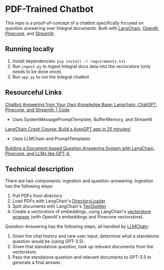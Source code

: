 # PDF-Trained Chatbot
This repo is a proof-of-concept of a chatbot specifically focused on question answering over Integral documents.
Built with [LangChain](https://python.langchain.com/en/latest/index.html), [OpenAI](https://openai.com/blog/openai-api), [Pinecone](https://www.pinecone.io/), and [Streamlit](https://streamlit.io/).


## Running locally
1. Install dependencies: `pip install -r requirements.txt`
2. Run `ingest.py` to ingest Integral docs data into the vectorstore (only needs to be done once).
3. Run `app.py` to run the Integral chatbot


## Resourceful Links
[Chatbot Answering from Your Own Knowledge Base: Langchain, ChatGPT, Pinecone, and Streamlit: | Code](https://www.youtube.com/watch?v=nAKhxQ3hcMA&list=LL&index=1)
- Uses SystemMessagePromptTemplate, BufferMemory, and Streamlit


[LangChain Crash Course: Build a AutoGPT app in 25 minutes!](https://youtu.be/cVA1RPsGQcw)
- Uses LLMChain and PromptTemplates


[Building a Document-based Question Answering System with LangChain, Pinecone, and LLMs like GPT-4.](https://www.youtube.com/watch?v=cVA1RPsGQcw&list=LL&index=3)


## Technical description
There are two components: ingestion and question-answering.
Ingestion has the following steps:
1. Pull PDFs from directory
2. Load PDFs with LangChain's [DirectoryLoader](https://python.langchain.com/en/latest/modules/indexes/document_loaders/examples/file_directory.html)
3. Split documents with LangChain's [TextSplitter](https://langchain.readthedocs.io/en/latest/reference/modules/text_splitter.html)
4. Create a vectorstore of embeddings, using LangChain's [vectorstore wrapper](https://python.langchain.com/en/latest/modules/indexes/vectorstores.html) (with OpenAI's embeddings and Pinecone vectorstore).

Question-Answering has the following steps, all handled by [LLMChain](https://python.langchain.com/en/latest/modules/chains/generic/llm_chain.html):
1. Given the chat history and new user input, determine what a standalone question would be (using GPT-3.5).
2. Given that standalone question, look up relevant documents from the vectorstore.
3. Pass the standalone question and relevant documents to GPT-3.5 to generate a final answer.
